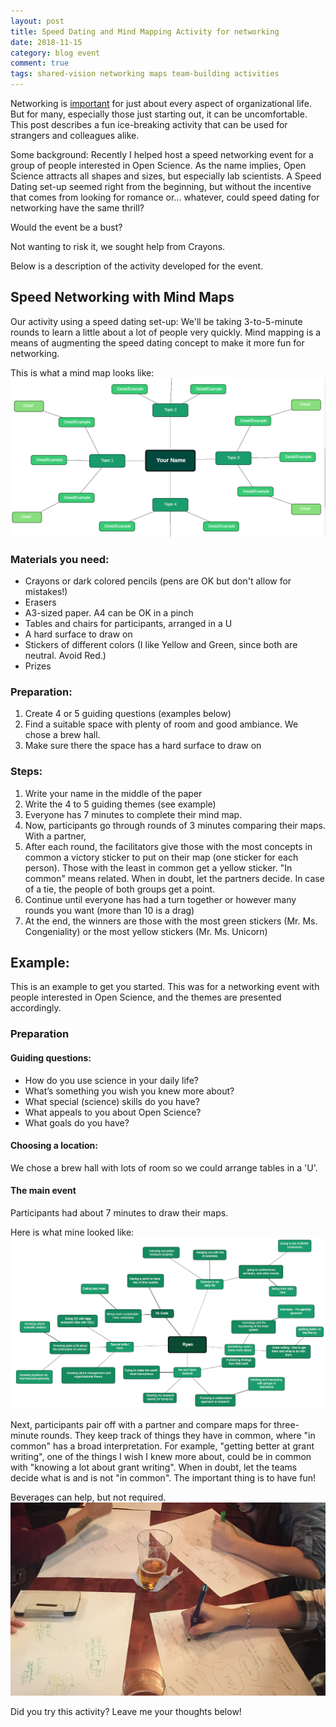 ```yaml
---
layout: post
title: Speed Dating and Mind Mapping Activity for networking
date: 2018-11-15
category: blog event
comment: true
tags: shared-vision networking maps team-building activities
---
```


Networking is [important](https://hbr.org/2007/01/how-leaders-create-and-use-networks) for just about every aspect of organizational life. But for many, especially those just starting out, it can be uncomfortable. This post describes a fun ice-breaking activity that can be used for strangers and colleagues alike.

Some background: Recently I helped host a speed networking event for a group of people interested in Open Science. As the name implies, Open Science attracts all shapes and sizes, but especially lab scientists. A Speed Dating set-up seemed right from the beginning, but without the incentive that comes from looking for romance or... whatever, could speed dating for networking have the same thrill?  

Would the event be a bust?

Not wanting to risk it, we sought help from Crayons.

Below is a description of the activity developed for the event.

## Speed Networking with Mind Maps

Our activity using a speed dating set-up: We'll be taking 3-to-5-minute rounds to learn a little about a lot of people very quickly.
Mind mapping is a means of augmenting the speed dating concept to make it more fun for networking.

This is what a mind map looks like:
![Mind Mapping in Action](/assets/img/2018.15.11Mind_map_blank.PNG)


### Materials you need:
* Crayons  or dark colored pencils (pens are OK but don't allow for mistakes!)
* Erasers
* A3-sized paper. A4 can be OK in a pinch
* Tables and chairs for participants, arranged in a U
* A hard surface to draw on
* Stickers of different colors (I like Yellow and Green, since both are neutral. Avoid Red.)
* Prizes


### Preparation:

1. Create 4 or 5 guiding questions (examples below)
1. Find a suitable space with plenty of room and good ambiance. We chose a brew hall.
1. Make sure there the space has a hard surface to draw on


### Steps:

1. Write your name in the middle of the paper
1. Write the 4 to 5 guiding themes (see example)
1. Everyone has 7 minutes to complete their mind map.
1. Now, participants go through rounds of 3 minutes comparing their maps. With a partner,
1. After each round, the facilitators give those with the most concepts in common a victory sticker to put on their map (one sticker for each person). Those with the least in common get a yellow sticker. "In common" means related. When in doubt, let the partners decide. In case of a tie, the people of both groups get a point.
1. Continue until everyone has had a turn together or however many rounds you want (more than 10 is a drag)
1. At the end, the winners are those with the most green stickers (Mr. Ms. Congeniality) or the most yellow stickers (Mr. Ms. Unicorn)

## Example:

This is an example to get you started. This was for a networking event with people interested in Open Science, and the themes are presented accordingly.

### Preparation

#### Guiding questions:

* How do you use science in your daily life?
* What’s something you wish you knew more about?
* What special (science) skills do you have?
* What appeals to you about Open Science?
* What goals do you have?

#### Choosing a location:

We chose a brew hall with lots of room so we could arrange tables in a 'U'.

#### The main event

Participants had about 7 minutes to draw their maps.

Here is what mine looked like:
![Mind Mapping in Action](/assets/img/2018.15.11Mind_map_example.PNG)

Next, participants pair off with a partner and compare maps for three-minute rounds. They keep track of things they have in common, where "in common" has a broad interpretation. For example, "getting better at grant writing", one of the things I wish I knew more about, could be in common with "knowing a lot about grant writing". When in doubt, let the teams decide what is and is not "in common". The important thing is to have fun!

Beverages can help, but not required.
![Mind Mapping in Action](/assets/img/2018.15.11Mind_map_action.PNG)

Did you try this activity? Leave me your thoughts below!

